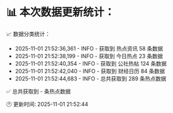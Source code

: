 📊 本次数据更新统计：
==========================

📈 数据分类统计：
- 2025-11-01 21:52:36,361 - INFO - 获取到 热点资讯 58 条数据
- 2025-11-01 21:52:38,199 - INFO - 获取到 今日热点 23 条数据
- 2025-11-01 21:52:40,354 - INFO - 获取到 公社热帖 124 条数据
- 2025-11-01 21:52:42,040 - INFO - 获取到 财经日历 84 条数据
- 2025-11-01 21:52:44,683 - INFO - 总共获取到 289 条热点数据

✅ 总共获取到 - 条热点数据

🕐 更新时间: 2025-11-01 21:52:44
